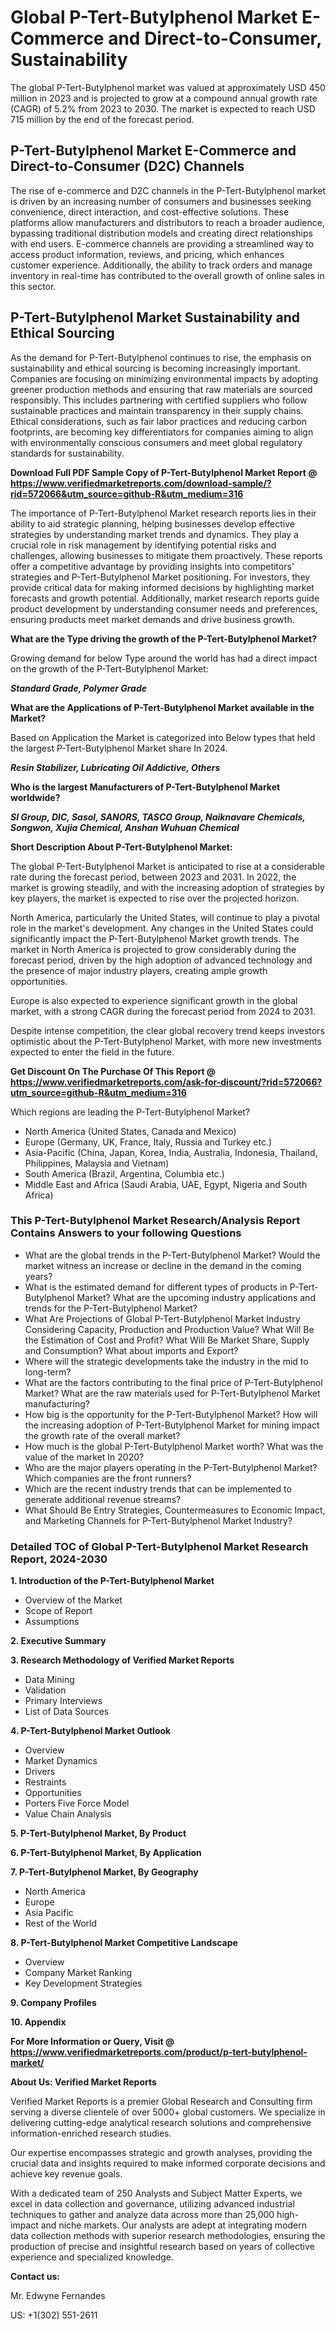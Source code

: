 <h1>Global P-Tert-Butylphenol Market E-Commerce and Direct-to-Consumer, Sustainability</h1><p class=""><p>The global P-Tert-Butylphenol market was valued at approximately USD 450 million in 2023 and is projected to grow at a compound annual growth rate (CAGR) of 5.2% from 2023 to 2030. The market is expected to reach USD 715 million by the end of the forecast period.</p><h2>P-Tert-Butylphenol Market E-Commerce and Direct-to-Consumer (D2C) Channels</h2><p>The rise of e-commerce and D2C channels in the P-Tert-Butylphenol market is driven by an increasing number of consumers and businesses seeking convenience, direct interaction, and cost-effective solutions. These platforms allow manufacturers and distributors to reach a broader audience, bypassing traditional distribution models and creating direct relationships with end users. E-commerce channels are providing a streamlined way to access product information, reviews, and pricing, which enhances customer experience. Additionally, the ability to track orders and manage inventory in real-time has contributed to the overall growth of online sales in this sector.</p><h2>P-Tert-Butylphenol Market Sustainability and Ethical Sourcing</h2><p>As the demand for P-Tert-Butylphenol continues to rise, the emphasis on sustainability and ethical sourcing is becoming increasingly important. Companies are focusing on minimizing environmental impacts by adopting greener production methods and ensuring that raw materials are sourced responsibly. This includes partnering with certified suppliers who follow sustainable practices and maintain transparency in their supply chains. Ethical considerations, such as fair labor practices and reducing carbon footprints, are becoming key differentiators for companies aiming to align with environmentally conscious consumers and meet global regulatory standards for sustainability.</p></p><p class=""><strong>Download Full PDF Sample Copy of P-Tert-Butylphenol Market Report @ <a href="https://www.verifiedmarketreports.com/download-sample/?rid=572066&utm_source=github-R&utm_medium=316" target="_blank">https://www.verifiedmarketreports.com/download-sample/?rid=572066&utm_source=github-R&utm_medium=316</a></strong></p><p>The importance of&nbsp;P-Tert-Butylphenol Market research reports lies in their ability to aid strategic planning, helping businesses develop effective strategies by understanding market trends and dynamics. They play a crucial role in risk management by identifying potential risks and challenges, allowing businesses to mitigate them proactively. These reports offer a competitive advantage by providing insights into competitors' strategies and P-Tert-Butylphenol Market positioning. For investors, they provide critical data for making informed decisions by highlighting market forecasts and growth potential. Additionally, market research reports guide product development by understanding consumer needs and preferences, ensuring products meet market demands and drive business growth.</p><p><strong>What are the&nbsp;Type driving the growth of the P-Tert-Butylphenol Market?</strong></p><p id="" class="">Growing demand for below Type around the world has had a direct impact on the growth of the P-Tert-Butylphenol Market:</p><p class=""><em><strong> Standard Grade, Polymer Grade</strong></em></p><p class=""><strong>What are the&nbsp;Applications&nbsp;of P-Tert-Butylphenol Market available in the Market?</strong></p><p id="" class="">Based on Application the Market is categorized into Below types that held the largest P-Tert-Butylphenol Market share In 2024.</p><p class=""><em><strong> Resin Stabilizer, Lubricating Oil Addictive, Others</strong></em></p><p class=""><strong>Who is the largest Manufacturers of P-Tert-Butylphenol Market worldwide?</strong></p><p><em><strong> SI Group, DIC, Sasol, SANORS, TASCO Group, Naiknavare Chemicals, Songwon, Xujia Chemical, Anshan Wuhuan Chemical</strong></em></p><p id="" class=""><strong>Short Description About P-Tert-Butylphenol Market:</strong></p><p>The global P-Tert-Butylphenol Market is anticipated to rise at a considerable rate during the forecast period, between 2023 and 2031. In 2022, the market is growing steadily, and with the increasing adoption of strategies by key players, the market is expected to rise over the projected horizon.</p><p>North America, particularly the United States, will continue to play a pivotal role in the market's development. Any changes in the United States could significantly impact the P-Tert-Butylphenol Market growth trends. The market in North America is projected to grow considerably during the forecast period, driven by the high adoption of advanced technology and the presence of major industry players, creating ample growth opportunities.</p><p>Europe is also expected to experience significant growth in the global market, with a strong CAGR during the forecast period from 2024 to 2031.</p><p>Despite intense competition, the clear global recovery trend keeps investors optimistic about the P-Tert-Butylphenol Market, with more new investments expected to enter the field in the future.</p><p id="" class=""><strong>Get Discount On The Purchase Of This Report @ <a href="https://www.verifiedmarketreports.com/ask-for-discount/?rid=572066?utm_source=github-R&utm_medium=316" target="_blank">https://www.verifiedmarketreports.com/ask-for-discount/?rid=572066?utm_source=github-R&utm_medium=316</a></strong></p><p class="">Which regions are leading the P-Tert-Butylphenol Market?</p><ul><li>North America (United States, Canada and Mexico)</li><li>Europe (Germany, UK, France, Italy, Russia and Turkey etc.)</li><li>Asia-Pacific (China, Japan, Korea, India, Australia, Indonesia, Thailand, Philippines, Malaysia and Vietnam)</li><li>South America (Brazil, Argentina, Columbia etc.)</li><li>Middle East and Africa (Saudi Arabia, UAE, Egypt, Nigeria and South Africa)</li></ul><h3 id="" class="">This P-Tert-Butylphenol Market Research/Analysis Report Contains Answers to your following Questions</h3><ul><li>What are the global trends in the P-Tert-Butylphenol Market? Would the market witness an increase or decline in the demand in the coming years?</li><li>What is the estimated demand for different types of products in P-Tert-Butylphenol Market? What are the upcoming industry applications and trends for the P-Tert-Butylphenol Market?</li><li>What Are Projections of Global P-Tert-Butylphenol Market Industry Considering Capacity, Production and Production Value? What Will Be the Estimation of Cost and Profit? What Will Be Market Share, Supply and Consumption? What about imports and Export?</li><li>Where will the strategic developments take the industry in the mid to long-term?</li><li>What are the factors contributing to the final price of P-Tert-Butylphenol Market? What are the raw materials used for P-Tert-Butylphenol Market manufacturing?</li><li>How big is the opportunity for the P-Tert-Butylphenol Market? How will the increasing adoption of P-Tert-Butylphenol Market for mining impact the growth rate of the overall market?</li><li>How much is the global P-Tert-Butylphenol Market worth? What was the value of the market In 2020?</li><li>Who are the major players operating in the P-Tert-Butylphenol Market? Which companies are the front runners?</li><li>Which are the recent industry trends that can be implemented to generate additional revenue streams?</li><li>What Should Be Entry Strategies, Countermeasures to Economic Impact, and Marketing Channels for P-Tert-Butylphenol Market Industry?</li></ul><h3 id="" class="">Detailed TOC of Global P-Tert-Butylphenol Market Research Report, 2024-2030</h3><p id="" class=""><strong>1. Introduction of the P-Tert-Butylphenol Market</strong></p><ul><li>Overview of the Market</li><li>Scope of Report</li><li>Assumptions</li></ul><p id="" class=""><strong>2. Executive Summary</strong></p><p id="" class=""><strong>3. Research Methodology of Verified Market Reports</strong></p><ul><li>Data Mining</li><li>Validation</li><li>Primary Interviews</li><li>List of Data Sources</li></ul><p id="" class=""><strong>4. P-Tert-Butylphenol Market Outlook</strong></p><ul><li>Overview</li><li>Market Dynamics</li><li>Drivers</li><li>Restraints</li><li>Opportunities</li><li>Porters Five Force Model</li><li>Value Chain Analysis</li></ul><p id="" class=""><strong>5. P-Tert-Butylphenol Market, By Product</strong></p><p id="" class=""><strong>6. P-Tert-Butylphenol Market, By Application</strong></p><p id="" class=""><strong>7. P-Tert-Butylphenol Market, By Geography</strong></p><ul><li>North America</li><li>Europe</li><li>Asia Pacific</li><li>Rest of the World</li></ul><p id="" class=""><strong>8. P-Tert-Butylphenol Market Competitive Landscape</strong></p><ul><li>Overview</li><li>Company Market Ranking</li><li>Key Development Strategies</li></ul><p id="" class=""><strong>9. Company Profiles</strong></p><p id="" class=""><strong>10. Appendix</strong></p><p id="" class=""><strong>For More Information or Query, Visit @ <a href="https://www.verifiedmarketreports.com/product/p-tert-butylphenol-market/" target="_blank">https://www.verifiedmarketreports.com/product/p-tert-butylphenol-market/</a></strong></p><p id="" class=""><strong>About Us: Verified Market Reports</strong></p><p id="" class="">Verified Market Reports is a premier Global Research and Consulting firm serving a diverse clientele of over 5000+ global customers. We specialize in delivering cutting-edge analytical research solutions and comprehensive information-enriched research studies.</p><p id="" class="">Our expertise encompasses strategic and growth analyses, providing the crucial data and insights required to make informed corporate decisions and achieve key revenue goals.</p><p id="" class="">With a dedicated team of 250 Analysts and Subject Matter Experts, we excel in data collection and governance, utilizing advanced industrial techniques to gather and analyze data across more than 25,000 high-impact and niche markets. Our analysts are adept at integrating modern data collection methods with superior research methodologies, ensuring the production of precise and insightful research based on years of collective experience and specialized knowledge.</p><p id="" class=""><strong>Contact us:</strong></p><p id="" class="">Mr. Edwyne Fernandes</p><p id="" class="">US: +1(302) 551-2611</p>